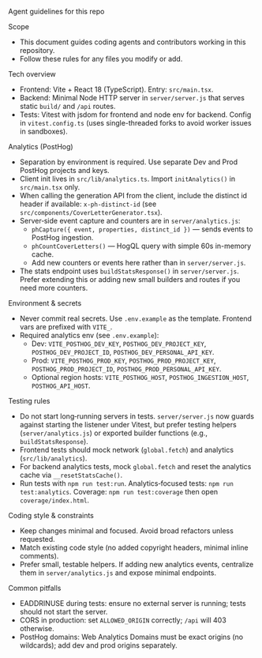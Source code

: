 Agent guidelines for this repo

Scope
- This document guides coding agents and contributors working in this repository.
- Follow these rules for any files you modify or add.

Tech overview
- Frontend: Vite + React 18 (TypeScript). Entry: `src/main.tsx`.
- Backend: Minimal Node HTTP server in `server/server.js` that serves static `build/` and `/api` routes.
- Tests: Vitest with jsdom for frontend and node env for backend. Config in `vitest.config.ts` (uses single-threaded forks to avoid worker issues in sandboxes).

Analytics (PostHog)
- Separation by environment is required. Use separate Dev and Prod PostHog projects and keys.
- Client init lives in `src/lib/analytics.ts`. Import `initAnalytics()` in `src/main.tsx` only.
- When calling the generation API from the client, include the distinct id header if available: `x-ph-distinct-id` (see `src/components/CoverLetterGenerator.tsx`).
- Server‑side event capture and counters are in `server/analytics.js`:
  - `phCapture({ event, properties, distinct_id })` — sends events to PostHog ingestion.
  - `phCountCoverLetters()` — HogQL query with simple 60s in-memory cache.
  - Add new counters or events here rather than in `server/server.js`.
- The stats endpoint uses `buildStatsResponse()` in `server/server.js`. Prefer extending this or adding new small builders and routes if you need more counters.

Environment & secrets
- Never commit real secrets. Use `.env.example` as the template. Frontend vars are prefixed with `VITE_`.
- Required analytics env (see `.env.example`):
  - Dev: `VITE_POSTHOG_DEV_KEY`, `POSTHOG_DEV_PROJECT_KEY`, `POSTHOG_DEV_PROJECT_ID`, `POSTHOG_DEV_PERSONAL_API_KEY`.
  - Prod: `VITE_POSTHOG_PROD_KEY`, `POSTHOG_PROD_PROJECT_KEY`, `POSTHOG_PROD_PROJECT_ID`, `POSTHOG_PROD_PERSONAL_API_KEY`.
  - Optional region hosts: `VITE_POSTHOG_HOST`, `POSTHOG_INGESTION_HOST`, `POSTHOG_API_HOST`.

Testing rules
- Do not start long‑running servers in tests. `server/server.js` now guards against starting the listener under Vitest, but prefer testing helpers (`server/analytics.js`) or exported builder functions (e.g., `buildStatsResponse`).
- Frontend tests should mock network (`global.fetch`) and analytics (`src/lib/analytics`).
- For backend analytics tests, mock `global.fetch` and reset the analytics cache via `__resetStatsCache()`.
- Run tests with `npm run test:run`. Analytics‑focused tests: `npm run test:analytics`. Coverage: `npm run test:coverage` then open `coverage/index.html`.

Coding style & constraints
- Keep changes minimal and focused. Avoid broad refactors unless requested.
- Match existing code style (no added copyright headers, minimal inline comments).
- Prefer small, testable helpers. If adding new analytics events, centralize them in `server/analytics.js` and expose minimal endpoints.

Common pitfalls
- EADDRINUSE during tests: ensure no external server is running; tests should not start the server.
- CORS in production: set `ALLOWED_ORIGIN` correctly; `/api` will 403 otherwise.
- PostHog domains: Web Analytics Domains must be exact origins (no wildcards); add dev and prod origins separately.

